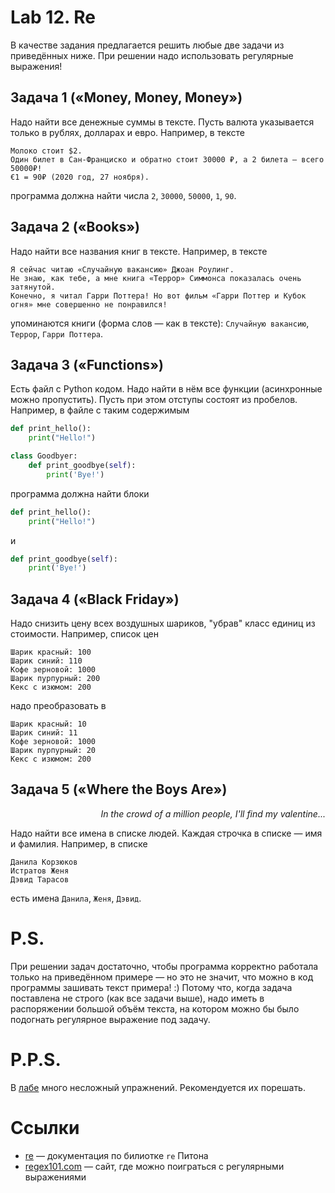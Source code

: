 # Lab 12. Re

В качестве задания предлагается решить любые две задачи из приведённых ниже.
При решении надо использовать регулярные выражения!


## Задача 1 («Money, Money, Money»)

Надо найти все денежные суммы в тексте.
Пусть валюта указывается только в рублях, долларах и евро.
Например, в тексте
```
Молоко стоит $2.
Один билет в Сан-Франциско и обратно стоит 30000 ₽, а 2 билета — всего 50000₽!
€1 = 90₽ (2020 год, 27 ноября).
```
программа должна найти числа `2`, `30000`, `50000`, `1`, `90`.


## Задача 2 («Books»)

Надо найти все названия книг в тексте.
Например, в тексте
```
Я сейчас читаю «Случайную вакансию» Джоан Роулинг.
Не знаю, как тебе, а мне книга «Террор» Симмонса показалась очень затянутой.
Конечно, я читал Гарри Поттера! Но вот фильм «Гарри Поттер и Кубок огня» мне совершенно не понравился!
```
упоминаются книги (форма слов — как в тексте): `Случайную вакансию`, `Террор`, `Гарри Поттера`.


## Задача 3 («Functions»)

Есть файл с Python кодом.
Надо найти в нём все функции (асинхронные можно пропустить).
Пусть при этом отступы состоят из пробелов.
Например, в файле с таким содержимым
```python
def print_hello():
    print("Hello!")

class Goodbyer:
    def print_goodbye(self):
        print('Bye!')
```
программа должна найти блоки
```python
def print_hello():
    print("Hello!")
```
и
```python
def print_goodbye(self):
    print('Bye!')
```


## Задача 4 («Black Friday»)

Надо снизить цену всех воздушных шариков, "убрав" класс единиц из стоимости.
Например, список цен
```
Шарик красный: 100
Шарик синий: 110
Кофе зерновой: 1000
Шарик пурпурный: 200
Кекс с изюмом: 200
```
надо преобразовать в
```
Шарик красный: 10
Шарик синий: 11
Кофе зерновой: 1000
Шарик пурпурный: 20
Кекс с изюмом: 200
```


## Задача 5 («Where the Boys Are»)

<div>
<em>
  <p align="right">
    In the crowd of a million people, I'll find my valentine...
  </p>
</em>
</div>

Надо найти все имена в списке людей.
Каждая строчка в списке — имя и фамилия.
Например, в списке
```
Данила Корзюков
Истратов Женя
Дэвид Тарасов
```
есть имена `Данила`, `Женя`, `Дэвид`.


# P.S.

При решении задач достаточно, чтобы программа корректно работала только на приведённом примере — но это не значит, что можно в код программы зашивать текст примера! :)
Потому что, когда задача поставлена не строго (как все задачи выше), надо иметь в распоряжении большой объём текста, на котором можно бы было подогнать регулярное выражение под задачу.


# P.P.S.

В [лабе](http://cs.mipt.ru/advanced_python/lessons/lab12.html) много несложный упражнений.
Рекомендуется их порешать.

# Ссылки

* [re](https://docs.python.org/3/library/re.html) — документация по билиотке `re` Питона
* [regex101.com](https://regex101.com/) — сайт, где можно поиграться с регулярными выражениями
